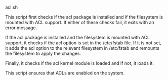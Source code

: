 acl.sh

This script first checks if the acl package is installed and if the filesystem is mounted with ACL support. If either of these checks fail, it exits with an error message.

If the acl package is installed and the filesystem is mounted with ACL support, it checks if the acl option is set in the /etc/fstab file. If it is not set, it adds the acl option to the relevant filesystem in /etc/fstab and remounts the filesystem to apply the changes.

Finally, it checks if the acl kernel module is loaded and if not, it loads it.

This script ensures that ACLs are enabled on the system.
